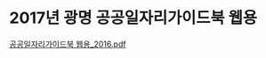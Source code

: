 # 2017년 광명 공공일자리가이드북 웹용

[공공일자리가이드북 웹용_2016.pdf](%EA%B3%B5%EA%B3%B5%EC%9D%BC%EC%9E%90%EB%A6%AC%EA%B0%80%EC%9D%B4%EB%93%9C%EB%B6%81_%EC%9B%B9%EC%9A%A9_2016.pdf)
